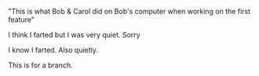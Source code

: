 "This is what Bob & Carol did on Bob's computer when working on the first feature" 

I think I farted but I was very quiet. Sorry

I know I farted. Also quietly.

This is for a branch. 


